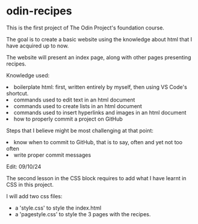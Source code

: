 # odin-recipes

<p class="first-project">This is the first project of The Odin Project's foundation course.</p>
<p class="first-project">The goal is to create a basic website using the knowledge about html that I have acquired up to now.</p>
<p>The website will present an index page, along with other pages presenting recipes.</p>

<p>Knowledge used:</p>
    <uo>
        <li> boilerplate html: first, written entirely by myself, then using VS Code's shortcut.</li>
        <li> commands used to edit text in an html document</li>
        <li> commands used to create lists in an html document</li>
        <li> commands used to insert hyperlinks and images in an html document</li>
        <li> how to properly commit a project on GitHub</li>
    </uo>

<p> </p>

<p>Steps that I believe might be most challenging at that point:</p>
    <uo>
        <li> know when to commit to GitHub, that is to say, often and yet not too often</li>
        <li> write proper commit messages</li>
    </uo>

<p> </p>

<p>Edit: 09/10/24</p>
<p>The second lesson in the CSS block requires to add what I have learnt in CSS in this project.</p>
<p>I will add two css files:</p>
    <ul>
        <li>a 'style.css' to style the index.html</li>
        <li>a 'pagestyle.css' to style the 3 pages with the recipes.</li>
    </ul>